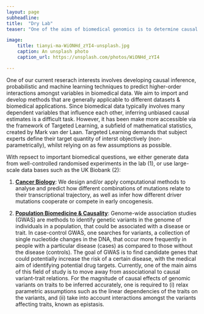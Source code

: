 ```yaml
---
layout: page
subheadline:
title:  "Dry Lab"
teaser: "One of the aims of biomedical genomics is to determine causal molecular interactions underlying biological processes. These interactions can be highly complex, involving many dependent variables constituting a given biological system of interest. Quantifying interactions, beyond extracting their magnitude, and moving towards obtaining information on their directionality (causality) requires well-designed experiments and/or large-scale individual-level biomedical data."

image:
    title: tianyi-ma-WiONHd_zYI4-unsplash.jpg
    caption: An unsplash photo
    caption_url: https://unsplash.com/photos/WiONHd_zYI4

---
```

One of our current reserach interests involves developing causal inference, probabilistic and machine learning techniques to predict higher-order interactions amongst variables in biomedical data. We aim to import and develop methods that are generally applicable to different datasets & biomedical applications. Since biomedical data typically involves many dependent variables that influence each other, inferring unbiased causal estimates is a difficult task. However, it has been make more accessible via the framework of Targeted Learning, a subfield of mathematical statistics, created by Mark van der Laan. Targeted Learning demands that subject experts define their target quantity of interst objectively (non-parametrically), whilst relying on as few assumptions as possible. 

With repsect to important biomedical questions, we either generate data from well-controlled randomised experiments in the lab (1), or use large-scale data bases such as the UK Biobank (2):

1. <strong><u>Cancer Biology</u></strong>:  We design and/or apply computational methods to analyse and predict how different combinations of mutations relate to their transcriptional trajectory, as well as infer how different driver mutations cooperate or compete in early oncogenesis.

2. <strong><u>Population Biomedicine & Causality</u></strong>: Genome-wide association studies (GWAS) are methods to identify genetic variants in the genome of individuals in a population, that could be associated with a disease or trait. In case-control GWAS, one searches for variants, a collection of single nucleotide changes in the DNA, that occur more frequently in people with a particular disease (cases) as compared to those without the disease (controls). The goal of GWAS is to find candidate genes that could potentially increase the risk of a certain disease, with the medical aim of identifying potential drug targets. Currently, one of the main aims of this field of study is to move away from associational to causal variant-trait relations. For the magnitude of causal effects of genomic variants on traits to be inferred accurately, one is required to (i) relax parametric assumptions such as the linear dependencies of the traits on the variants, and (ii) take into account interactions amongst the variants affecting traits, known as epistasis.
